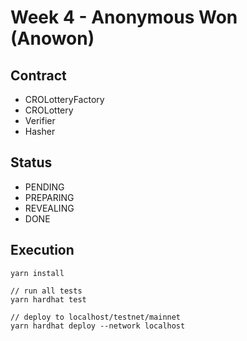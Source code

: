 # Week 4 - Anonymous Won (Anowon)

## Contract

* CROLotteryFactory
* CROLottery
* Verifier
* Hasher

## Status
* PENDING
* PREPARING
* REVEALING
* DONE

## Execution

````
yarn install

// run all tests
yarn hardhat test

// deploy to localhost/testnet/mainnet
yarn hardhat deploy --network localhost
````
